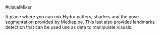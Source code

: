 #visualMixer

A place where you can mix Hydra patters, shaders and the pose segmentation provided by Mediapipe. This last also provides landmarks detection that can be used use as data to manipulate visuals.
